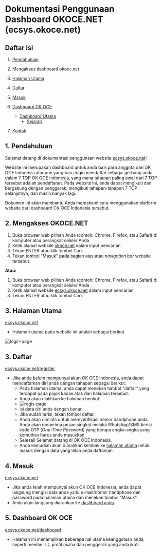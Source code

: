 # Dokumentasi Penggunaan Dashboard OKOCE.NET (ecsys.okoce.net)




## Daftar Isi

1. [Pendahuluan](#pendahuluan)

2. [Mengakses dashboard okoce.net](#akses-okoce)

3. [Halaman Utama](#laman-utama)

4. [Daftar](#daftar-okoce)

5. [Masuk](#login-okoce)

6. [Dashboard OK OCE](#dashboard-okoce)

   - [Dashboard Utama](#dashboard-utama-okoce)
      - [Sejarah](#sejarah-okoce)

7. [Kontak](#kontak-okoce)

   

<a name="pendahuluan"></a>



## 1. Pendahuluan

Selamat datang di dokumentasi penggunaan website [ecsys.okoce.net](ecsys.okoce.net)!

Website ini merupakan dashboard untuk anda baik para anggota dari OK OCE Indonesia ataupun yang baru ingin mendaftar sebagai gerbang anda dalam 7 TOP OK OCE Indonesia, yang mana tahapan paling awal dari 7 TOP tersebut adalah pendaftaran. Pada website ini, anda dapat mengikuti dan bergabung dengan penggerak, mengikuti tahapan-tahapan 7 TOP selanjutnya, dan masih banyak lagi.

Dokumen ini akan membantu Anda memahami cara menggunakan platform website dari dashboard OK OCE Indonesia tersebut.

<a name="akses-okoce"></a>

## 2. Mengakses OKOCE.NET

1. Buka browser web pilihan Anda (contoh: Chrome, Firefox, atau Safari) di komputer atau perangkat seluler Anda
2. Ketik alamat website [okoce.net](okoce.net) dalam input pencarian
3. Tekan ENTER atau klik tombol Cari.
4. Tekan tombol "Masuk" pada bagian atas atau *navigation bar* website tersebut.

**Atau:**

1. Buka browser web pilihan Anda (contoh: Chrome, Firefox, atau Safari) di komputer atau perangkat seluler Anda
2. Ketik alamat website [ecsys.okoce.net](ecsys.okoce.net) dalam input pencarian
3. Tekan ENTER atau klik tombol Cari.

<a name="laman-utama"></a>

## 3. Halaman Utama

[ecsys.okoce.net](ecsys.okoce.net)

- Halaman utama pada website ini adalah sebagai berikut

![login-page](/login-page.png)

<a name="daftar-okoce"></a>

## 3. Daftar

[ecsys.okoce.net/register](ecsys.okoce.net/register)

- Jika anda belum mempunyai akun OK OCE Indonesia, anda dapat mendaftarkan diri anda dengan tahapan sebagai berikut:
  - Pada halaman utama, anda dapat menekan tombol "daftar" yang terdapat pada pojok kanan atas dari halaman tersebut.
  - Anda akan dialihkan ke halaman berikut:
  - ![regis-page](/register-page.png)
  - Isi data diri anda dengan benar.
  - Jika sudah terisi, tekan tombol daftar.
  - Anda akan diminta untuk memverifikasi nomor handphone anda. Anda akan menerima pesan singkat melalui WhatsApp/SMS berisi kode OTP (*One-Time Password*) yang berupa angka-angka yang kemudian harus anda masukkan.
  - Selesai! Selamat datang di OK OCE Indonesia.
  - Anda kemudian akan diarahkan kembali ke [halaman utama](#laman-utama) untuk masuk dengan data yang telah anda daftarkan.

<a name="login-okoce"></a>

## 4. Masuk

[ecsys.okoce.net](ecsys.okoce.net)

- Jika anda telah mempunyai akun OK OCE Indonesia, anda dapat langsung mengisi data anda yaitu e-mail/nomor handphone dan password pada halaman utama dan menekan tombol "Masuk".
- Anda akan langsung diarahkan ke [dashboard anda](#dashboard-okoce).

<a name="dashboard-okoce"></a>

## 5. Dashboard OK OCE

[ecsys.okoce.net/dashboard](ecsys.okoce.net/dashboard)

- Halaman ini menampilkan beberapa hal utama keanggotaan anda, seperti member ID, profil usaha dan penggerak yang anda ikuti.
